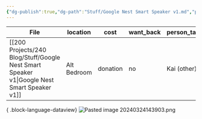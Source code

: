 ```yaml
---
{"dg-publish":true,"dg-path":"Stuff/Google Nest Smart Speaker v1.md","permalink":"/stuff/google-nest-smart-speaker-v1/"}
---
```



| File                                                                                          | location    | cost     | want_back | person_taking |
| --------------------------------------------------------------------------------------------- | ----------- | -------- | --------- | ------------- |
| [[200 Projects/240 Blog/Stuff/Google Nest Smart Speaker v1\|Google Nest Smart Speaker v1]] | Alt Bedroom | donation | no        | Kai (other)   |

{ .block-language-dataview}
![Pasted image 20240324143903.png](/img/user/Attachments/Pasted%20image%2020240324143903.png)
